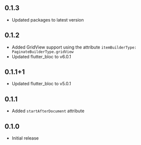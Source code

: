 ## 0.1.3

- Updated packages to latest version

## 0.1.2

- Added GridView support using the attribute `itemBuilderType: PaginateBuilderType.gridView`
- Updated flutter_bloc to v6.0.1

## 0.1.1+1

- Updated flutter_bloc to v5.0.1

## 0.1.1

- Added `startAfterDocument` attribute

## 0.1.0

- Initial release
